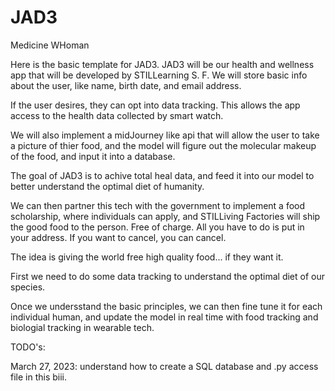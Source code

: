 # JAD3
Medicine WHoman

Here is the basic template for JAD3. JAD3 will be our health and wellness app that will be developed by STILLearning S. F. 
We will store basic info about the user, like name, birth date, and email address. 

If the user desires, they can opt into data tracking.
This allows the app access to the health data collected by smart watch. 

We will also implement a midJourney like api that will allow the user to take a picture of thier food, and the model will figure out the molecular makeup of the food, and input it into a database.

The goal of JAD3 is to achive total heal data, and feed it into our model to better understand the optimal diet of humanity.

We can then partner this tech with the government to implement a food scholarship, where individuals can apply, and STILLiving Factories will ship the good food to the person. Free of charge. All you have to do is put in your address. If you want to cancel, you can cancel.

The idea is giving the world free high quality food... if they want it.

First we need to do some data tracking to understand the optimal diet of our species.

Once we undersstand the basic principles, we can then fine tune it for each individual human, and update
the model in real time with food tracking and biologial tracking in wearable tech.




TODO's: 

March 27, 2023: 
understand how to create a SQL database and .py access file in this biii. 
